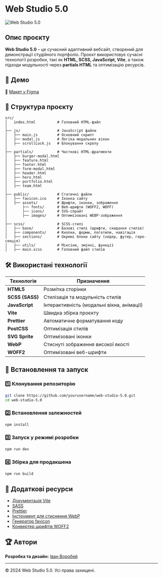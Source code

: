 # Web Studio 5.0

![Web Studio 5.0](https://vorobeiivan.github.io/web-studio-5.0/)

## Опис проєкту

**Web Studio 5.0** – це сучасний адаптивний вебсайт, створений для демонстрації студійного портфоліо. Проєкт використовує сучасні технології розробки, такі як **HTML, SCSS, JavaScript, Vite**, а також підходи модульності через **partials HTML** та оптимізацію ресурсів.


## 🚀 Демо

🔗 [Макет у Figma](https://www.figma.com/design/wuEpGhwCepGCOUw7mZFRac/Web-Studio-(Version-5.0))

## 📁 Структура проєкту

```plaintext
src/
│   index.html          # Головний HTML-файл
│
├── js/                 # JavaScript файли
│   ├── main.js         # Основний скрипт
│   ├── modal.js        # Логіка модальних вікон
│   ├── scrollLock.js   # Блокування скролу
│
├── partials/           # Часткові HTML-фрагменти
│   ├── burger-modal.html
│   ├── feature.html
│   ├── footer.html
│   ├── form-modal.html
│   ├── header.html
│   ├── hero.html
│   ├── portfolio.html
│   ├── team.html
│
├── public/             # Статичні файли
│   ├── favicon.ico     # Іконка сайту
│   ├── assets/         # Шрифти, іконки, зображення
│       ├── fonts/      # Веб-шрифти (WOFF2, WOFF)
│       ├── icons/      # SVG-спрайт
│       ├── images/     # Оптимізовані WEBP-зображення
│
├── scss/               # SCSS-стилі
│   ├── base/           # Базові стилі (шрифти, скидання стилів)
│   ├── components/     # Кнопки, форми, логотипи, навігація
│   ├── sections/       # Окремі блоки сайту (хедер, футер, геро-секція)
│   ├── utils/          # Міксіни, змінні, функції
│   ├── main.scss       # Головний файл стилів
```

## 🛠️ Використані технології

| Технологія        | Призначення |
|------------------|------------|
| **HTML5**       | Розмітка сторінки |
| **SCSS (SASS)** | Стилізація та модульність стилів |
| **JavaScript**  | Інтерактивність (модальні вікна, анімації) |
| **Vite**        | Швидка збірка проєкту |
| **Prettier**    | Автоматичне форматування коду |
| **PostCSS**     | Оптимізація стилів |
| **SVG Sprite**  | Оптимізовані іконки |
| **WebP**        | Стиснуті зображення високої якості |
| **WOFF2**       | Оптимізовані веб-шрифти |

## 🔧 Встановлення та запуск

### 1️⃣ Клонування репозиторію
```sh
git clone https://github.com/yourusername/web-studio-5.0.git
cd web-studio-5.0
```

### 2️⃣ Встановлення залежностей
```sh
npm install
```

### 3️⃣ Запуск у режимі розробки
```sh
npm run dev
```

### 4️⃣ Збірка для продакшена
```sh
npm run build
```

## 📌 Додаткові ресурси
- [Документація Vite](https://vite.dev/guide/)
- [SASS](https://sass-lang.com/documentation/)
- [Prettier](https://prettier.io/docs/)
- [Інструмент для стиснення WebP](https://squoosh.app/)
- [Генератор favicon](https://www.favicon.cc/)
- [Конвертер шрифтів WOFF2](https://transfonter.org/)

## 🏆 Автори
**Розробка та дизайн:** [Іван Воробей](https://github.com/vorobeiivan)

---
© 2024 Web Studio 5.0. Усі права захищені.
